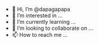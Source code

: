 - 👋 Hi, I’m @dapagapapa
- 👀 I’m interested in ...
- 🌱 I’m currently learning ...
- 💞️ I’m looking to collaborate on ...
- 📫 How to reach me ...

<!---
dapagapapa/dapagapapa is a ✨ special ✨ repository because its `README.md` (this file) appears on your GitHub profile.
You can click the Preview link to take a look at your changes.
--->
